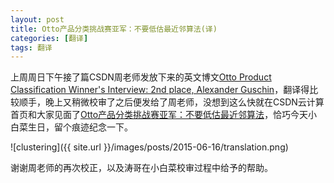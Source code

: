 ```yaml
---
layout: post
title: Otto产品分类挑战赛亚军：不要低估最近邻算法(译)
categories: [翻译]
tags: 翻译
---
```


上周周日下午接了篇CSDN周老师发放下来的英文博文[Otto Product Classification Winner's Interview: 2nd place, Alexander Guschin](http://blog.kaggle.com/2015/06/09/otto-product-classification-winners-interview-2nd-place-alexander-guschin/)，翻译得比较顺手，晚上又稍微校审了之后便发给了周老师，没想到这么快就在CSDN云计算首页和大家见面了[Otto产品分类挑战赛亚军：不要低估最近邻算法](http://www.csdn.net/article/2015-06-16/2824981)，恰巧今天小白菜生日，留个痕迹纪念一下。

![clustering]({{ site.url }}/images/posts/2015-06-16/translation.png)

谢谢周老师的再次校正，以及涛哥在小白菜校审过程中给予的帮助。


